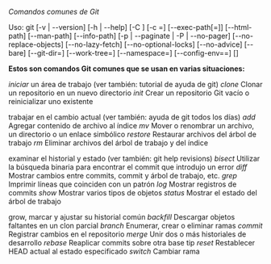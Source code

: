 *Comandos comunes de Git*

Uso: git [-v | --version] [-h | --help] [-C <ruta>] [-c <nombre>=<valor>]
[--exec-path[=<ruta>]] [--html-path] [--man-path] [--info-path]
[-p | --paginate | -P | --no-pager] [--no-replace-objects] [--no-lazy-fetch]
[--no-optional-locks] [--no-advice] [--bare] [--git-dir=<path>]
[--work-tree=<path>] [--namespace=<name>] [--config-env=<name>=<envvar>]
<command> [<args>]

**Estos son comandos Git comunes que se usan en varias situaciones:**

*iniciar* un área de trabajo (ver también: tutorial de ayuda de git)
*clone* Clonar un repositorio en un nuevo directorio
*init* Crear un repositorio Git vacío o reinicializar uno existente

trabajar en el cambio actual (ver también: ayuda de git todos los días)
*add* Agregar contenido de archivo al índice
*mv* Mover o renombrar un archivo, un directorio o un enlace simbólico
*restore* Restaurar archivos del árbol de trabajo
*rm* Eliminar archivos del árbol de trabajo y del índice

examinar el historial y estado (ver también: git help revisions)
*bisect* Utilizar la búsqueda binaria para encontrar el commit que introdujo un error
*diff* Mostrar cambios entre commits, commit y árbol de trabajo, etc.
*grep* Imprimir líneas que coinciden con un patrón
*log* Mostrar registros de commits
*show* Mostrar varios tipos de objetos
*status* Mostrar el estado del árbol de trabajo

grow, marcar y ajustar su historial común
*backfill* Descargar objetos faltantes en un clon parcial
*branch* Enumerar, crear o eliminar ramas
*commit* Registrar cambios en el repositorio
*merge* Unir dos o más historiales de desarrollo
*rebase* Reaplicar commits sobre otra base tip
*reset* Restablecer HEAD actual al estado especificado
*switch* Cambiar rama